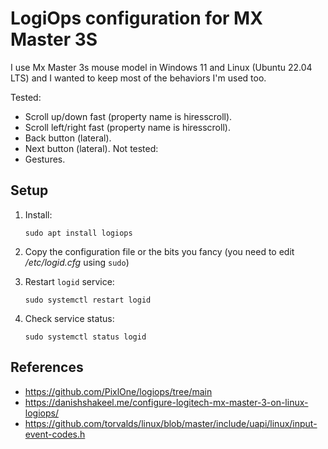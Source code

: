 # LogiOps configuration for MX Master 3S

I use Mx Master 3s  mouse model in Windows 11 and Linux (Ubuntu 22.04 LTS) and I wanted to keep most of the behaviors I'm used too. 


Tested:
- Scroll up/down fast (property name is hiresscroll).
- Scroll left/right fast (property name is hiresscroll).
- Back button (lateral).
- Next button (lateral).
Not tested:
- Gestures.


## Setup

1. Install:

   ```shell
   sudo apt install logiops
   ```
1. Copy the configuration file or the bits you fancy (you need to edit _/etc/logid.cfg_ using `sudo`)
1. Restart `logid` service:

   ```shell
   sudo systemctl restart logid
   ```
1. Check service status:

   ```shell
   sudo systemctl status logid
   ```


## References

- https://github.com/PixlOne/logiops/tree/main
- https://danishshakeel.me/configure-logitech-mx-master-3-on-linux-logiops/
- https://github.com/torvalds/linux/blob/master/include/uapi/linux/input-event-codes.h
